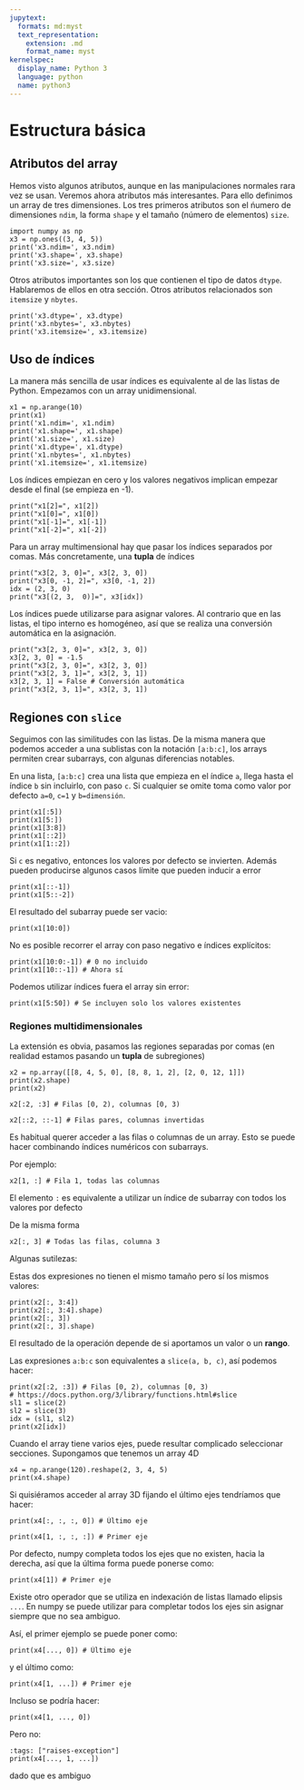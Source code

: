 ```yaml
---
jupytext:
  formats: md:myst
  text_representation:
    extension: .md
    format_name: myst
kernelspec:
  display_name: Python 3
  language: python
  name: python3
---
```



# Estructura básica

## Atributos del array

Hemos visto algunos atributos, aunque en las manipulaciones normales rara
vez se usan. Veremos ahora atributos más interesantes. Para ello definimos
un array de tres dimensiones. Los tres primeros atributos son el ńumero
de dimensiones `ndim`, la forma `shape` y el tamaño (número de elementos) `size`.

```{code-cell} ipython3
import numpy as np
x3 = np.ones((3, 4, 5))
print('x3.ndim=', x3.ndim)
print('x3.shape=', x3.shape)
print('x3.size=', x3.size)
```

Otros atributos importantes son los que contienen el tipo de datos `dtype`.
Hablaremos de ellos en otra sección. Otros atributos relacionados son
`itemsize` y `nbytes`.

```{code-cell} ipython3
print('x3.dtype=', x3.dtype)
print('x3.nbytes=', x3.nbytes)
print('x3.itemsize=', x3.itemsize)
```


## Uso de índices

La manera más sencilla de usar índices es equivalente al de las listas
de Python. Empezamos con un array unidimensional.


```{code-cell} ipython3
x1 = np.arange(10)
print(x1)
print('x1.ndim=', x1.ndim)
print('x1.shape=', x1.shape)
print('x1.size=', x1.size)
print('x1.dtype=', x1.dtype)
print('x1.nbytes=', x1.nbytes)
print('x1.itemsize=', x1.itemsize)
```

Los índices empiezan en cero y los valores negativos implican empezar
desde el final (se empieza en -1).

```{code-cell} ipython3
print("x1[2]=", x1[2])
print("x1[0]=", x1[0])
print("x1[-1]=", x1[-1])
print("x1[-2]=", x1[-2])
```

Para un array multimensional hay que pasar los índices separados por comas.
Más concretamente, una **tupla** de índices

```{code-cell} ipython3
print("x3[2, 3, 0]=", x3[2, 3, 0])
print("x3[0, -1, 2]=", x3[0, -1, 2])
idx = (2, 3, 0)
print("x3[(2, 3,  0)]=", x3[idx])
```

Los índices puede utilizarse para asignar valores. Al contrario que en las
listas, el tipo interno es homogéneo, así que se realiza una conversión
automática en la asignación.

```{code-cell} ipython3
print("x3[2, 3, 0]=", x3[2, 3, 0])
x3[2, 3, 0] = -1.5
print("x3[2, 3, 0]=", x3[2, 3, 0])
print("x3[2, 3, 1]=", x3[2, 3, 1])
x3[2, 3, 1] = False # Conversión automática
print("x3[2, 3, 1]=", x3[2, 3, 1])
```

## Regiones con `slice`

Seguimos con las similitudes con las listas. De la misma manera que podemos
acceder a una sublistas con la notación `[a:b:c]`, los arrays permiten 
crear subarrays, con algunas diferencias notables.

En una lista, `[a:b:c]` crea una lista que empieza en el índice `a`,
llega hasta el índice `b` sin incluirlo, con paso `c`. Si cualquier
se omite toma como valor por defecto `a=0`, `c=1` y `b=dimensión`.

```{code-cell} ipython3
print(x1[:5])
print(x1[5:])
print(x1[3:8])
print(x1[::2])
print(x1[1::2])
```

Si `c` es negativo, entonces los valores por defecto se invierten.
Además pueden producirse algunos casos límite que pueden inducir a error

```{code-cell} ipython3
print(x1[::-1])
print(x1[5::-2])
```

El resultado del subarray puede ser vacio:
```{code-cell} ipython3
print(x1[10:0])
```

No es posible recorrer el array con paso negativo e índices explícitos:
```{code-cell} ipython3
print(x1[10:0:-1]) # 0 no incluido
print(x1[10::-1]) # Ahora sí
```

Podemos utilizar índices fuera el array sin error:

```{code-cell} ipython3
print(x1[5:50]) # Se incluyen solo los valores existentes
```

### Regiones multidimensionales

La extensión es obvia, pasamos las regiones separadas por comas (en
realidad estamos pasando un **tupla** de subregiones)

```{code-cell} ipython3
x2 = np.array([[8, 4, 5, 0], [8, 8, 1, 2], [2, 0, 12, 1]])
print(x2.shape)
print(x2)
```


```{code-cell} ipython3
x2[:2, :3] # Filas [0, 2), columnas [0, 3)
```



```{code-cell} ipython3
x2[::2, ::-1] # Filas pares, columnas invertidas
```

Es habitual querer acceder a las filas o columnas de un array.
Esto se puede hacer combinando índices numéricos con subarrays.

Por ejemplo:


```{code-cell} ipython3
x2[1, :] # Fila 1, todas las columnas
```

El elemento `:` es equivalente a utilizar un índice de subarray con todos
los valores por defecto

De la misma forma

```{code-cell} ipython3
x2[:, 3] # Todas las filas, columna 3
```

Algunas sutilezas:

Estas dos expresiones no tienen el mismo tamaño pero sí los mismos valores:

```{code-cell} ipython3
print(x2[:, 3:4])
print(x2[:, 3:4].shape)
print(x2[:, 3])
print(x2[:, 3].shape)
```
El resultado de la operación depende de si aportamos un valor o un **rango**.

Las expresiones `a:b:c` son equivalentes a `slice(a, b, c)`, así podemos
hacer:

```{code-cell} ipython3
print(x2[:2, :3]) # Filas [0, 2), columnas [0, 3)
# https://docs.python.org/3/library/functions.html#slice
sl1 = slice(2)
sl2 = slice(3)
idx = (sl1, sl2)
print(x2[idx])
```

Cuando el array tiene varios ejes, puede resultar complicado 
seleccionar secciones. Supongamos que tenemos un array 4D

```{code-cell} ipython3
x4 = np.arange(120).reshape(2, 3, 4, 5)
print(x4.shape)
```

Si quisiéramos acceder al array 3D fijando el último ejes tendríamos que hacer:
```{code-cell} ipython3
print(x4[:, :, :, 0]) # Último eje
```

```{code-cell} ipython3
print(x4[1, :, :, :]) # Primer eje
```

Por defecto, numpy completa todos los ejes que no existen, hacia la derecha,
así que la última forma puede ponerse como:

```{code-cell} ipython3
print(x4[1]) # Primer eje
```

Existe otro operador que se utiliza en indexación de listas 
llamado elipsis `...`. En numpy se puede utilizar para completar todos
los ejes sin asignar siempre que no sea ambiguo.

Así, el primer ejemplo se puede poner como:

```{code-cell} ipython3
print(x4[..., 0]) # Último eje
```

y el último como:
```{code-cell} ipython3
print(x4[1, ...]) # Primer eje
```

Incluso se podría hacer:
```{code-cell} ipython3
print(x4[1, ..., 0]) 
```

Pero no:
```{code-cell} ipython3
:tags: ["raises-exception"]
print(x4[..., 1, ...]) 
```
dado que es ambiguo
